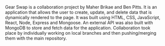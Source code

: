 Gear Swap is a collaboration project by Maher Brikae and Ben Pitts. It is an application that allows the user to create, update, and delete data that is dynamically rendered to the page. It was built using HTML, CSS, JavaScript, React, Node, Express and Mongoose. An external API was also built with MongoDB to store and fetch data for the application. Collaboration took place by individually working on local branches and then pushing/merging them with the main repository.
